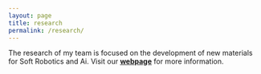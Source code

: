 ```yaml
---
layout: page
title: research
permalink: /research/
---
```


The research of my team is focused on the development of new materials for Soft Robotics and Ai. Visit our [**webpage**](https://www.sdu.dk/en/forskning/sdu_biorobotics/research+areas/soft+robotics) for more information.
